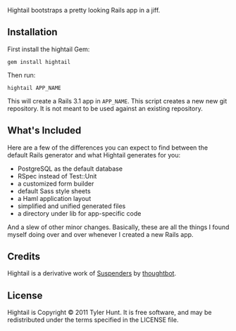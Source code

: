 Hightail bootstraps a pretty looking Rails app in a jiff.


## Installation

First install the hightail Gem:

    gem install hightail

Then run:

    hightail APP_NAME

This will create a Rails 3.1 app in `APP_NAME`. This script creates a new
new git repository. It is not meant to be used against an existing repository.


## What's Included

Here are a few of the differences you can expect to find between the default
Rails generator and what Hightail generates for you:

  * PostgreSQL as the default database
  * RSpec instead of Test::Unit
  * a customized form builder
  * default Sass style sheets
  * a Haml application layout
  * simplified and unified generated files
  * a directory under lib for app-specific code

And a slew of other minor changes. Basically, these are all the things I found
myself doing over and over whenever I created a new Rails app.


## Credits

Hightail is a derivative work of [Suspenders][] by [thoughtbot][].

  [suspenders]: https://github.com/thoughtbot/suspenders
  [thoughtbot]: http://thoughtbot.com/


## License

Hightail is Copyright © 2011 Tyler Hunt. It is free software, and may be
redistributed under the terms specified in the LICENSE file.
